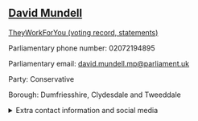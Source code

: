 ## <a href="https://members.parliament.uk/member/1512/contact">David Mundell</a>

<a href="https://www.theyworkforyou.com/mp/11970/david_mundell/dumfriesshire%2C_clydesdale_and_tweeddale">TheyWorkForYou (voting record, statements)</a> 

Parliamentary phone number: 02072194895 

Parliamentary email: david.mundell.mp@parliament.uk 

Party: Conservative 

Borough: Dumfriesshire, Clydesdale and Tweeddale 

<details><summary>Extra contact information and social media</summary> 
<li>Website: http://www.davidmundell.com</li>
<li>Twitter: https://twitter.com/davidmundelldct</li>
<li>Constituency office phone number: 01683222746</li>
<li>Constituency office email: david@davidmundell.com</li>
<li>Facebook:</li>
<li>Instagram:</li>
<li>Youtube:</li>
<li>Linkedin:</li>
<li>Government department phone number:</li>
<li>Government department email:</li>
<li>Threads:</li>
<li>Party office phone number:</li>
<li>Party office email:</li>
<li>Tiktok:</li>
</details>